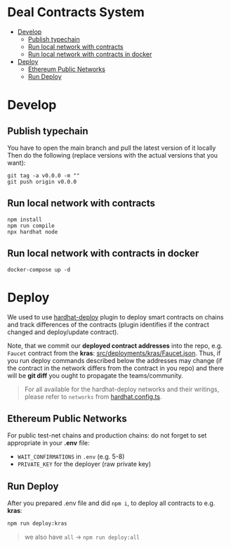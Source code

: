 # Deal Contracts System

* [Develop](#develop)
   * [Publish typechain](#publish-typechain)
   * [Run local network with contracts](#run-local-network-with-contracts)
   * [Run local network with contracts in docker](#run-local-network-with-contracts-in-docker)
* [Deploy](#deploy)
   * [Ethereum Public Networks](#ethereum-public-networks)
   * [Run Deploy](#run-deploy)

# Develop
## Publish typechain

You have to open the main branch and pull the latest version of it locally Then
do the following (replace versions with the actual versions that you want):

```shell
git tag -a v0.0.0 -m ""
git push origin v0.0.0
```

## Run local network with contracts

```shell
npm install
npm run compile
npx hardhat node
```

## Run local network with contracts in docker

```shell
docker-compose up -d
```

# Deploy
We used to use [hardhat-deploy](https://github.com/wighawag/hardhat-deploy) plugin to deploy smart contracts on chains 
and track differences of the contracts (plugin identifies if the contract changed and deploy/update contract).

Note, that we commit our **deployed contract addresses** into the repo, e.g. `Faucet` contract from the **kras**: [src/deployments/kras/Faucet.json](src/deployments/kras/Faucet.json). Thus, if you run deploy commands described below the addresses may change (if the contract in the network differs from the contract in you repo) and there will be **git diff** you ought to propagate the teams/community.  

> For all available for the hardhat-deploy networks and their writings, please refer to `networks` from [hardhat.config.ts](hardhat.config.ts).

## Ethereum Public Networks
For public test-net chains and production chains: do not forget to set appropriate in your **.env** file:

- `WAIT_CONFIRMATIONS` in `.env` (e.g. 5-8)
- `PRIVATE_KEY` for the deployer (raw private key)

## Run Deploy
After you prepared .env file and did `npm i`, to deploy all contracts to e.g. **kras**:

```bash
npm run deploy:kras
```

> we also have `all` -> `npm run deploy:all`  
